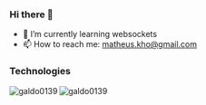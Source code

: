 ### Hi there 👋


- 🌱 I’m currently learning websockets
- 📫 How to reach me: matheus.kho@gmail.com


### Technologies
<div>
 <img align="left" src="https://github-readme-stats.vercel.app/api?username=galdo0139&show_icons=true&locale=en" alt="galdo0139" />  
</div>  

  

<div>
 <img align="left" src="https://github-readme-stats.vercel.app/api/top-langs?username=galdo0139&show_icons=true&locale=en&layout=compact" alt="galdo0139" />
</div>
<!--
**galdo0139/galdo0139** is a ✨ _special_ ✨ repository because its `README.md` (this file) appears on your GitHub profile.

Here are some ideas to get you started:

- 🔭 I’m currently working on ...

- 👯 I’m looking to collaborate on ...
- 🤔 I’m looking for help with ...
- 💬 Ask me about ...
 ...
- 😄 Pronouns: ...
- ⚡ Fun fact: ...
-->
